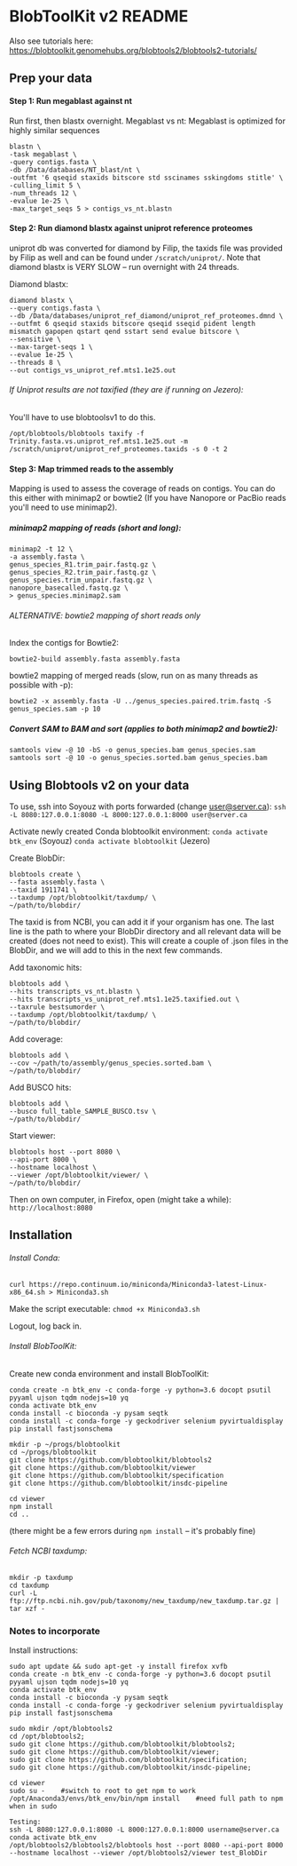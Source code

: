 # BlobToolKit v2 README


Also see tutorials here: https://blobtoolkit.genomehubs.org/blobtools2/blobtools2-tutorials/


## Prep your data
#### Step 1: Run megablast against nt

Run first, then blastx overnight. Megablast vs nt: Megablast is optimized for highly similar sequences

	blastn \
	-task megablast \
	-query contigs.fasta \
	-db /Data/databases/NT_blast/nt \
	-outfmt '6 qseqid staxids bitscore std sscinames sskingdoms stitle' \
	-culling_limit 5 \
	-num_threads 12 \
	-evalue 1e-25 \
	-max_target_seqs 5 > contigs_vs_nt.blastn

#### Step 2: Run diamond blastx against uniprot reference proteomes
uniprot db was converted for diamond by Filip, the taxids file was provided by Filip as well and can be found under `/scratch/uniprot/`.
Note that diamond blastx is VERY SLOW – run overnight with 24 threads.

Diamond blastx:

	diamond blastx \
	--query contigs.fasta \
	--db /Data/databases/uniprot_ref_diamond/uniprot_ref_proteomes.dmnd \
	--outfmt 6 qseqid staxids bitscore qseqid sseqid pident length mismatch gapopen qstart qend sstart send evalue bitscore \
	--sensitive \
	--max-target-seqs 1 \
	--evalue 1e-25 \
	--threads 8 \
	--out contigs_vs_uniprot_ref.mts1.1e25.out

###### If Uniprot results are not taxified (they are if running on Jezero):
You'll have to use blobtoolsv1 to do this.

	/opt/blobtools/blobtools taxify -f Trinity.fasta.vs.uniprot_ref.mts1.1e25.out -m /scratch/uniprot/uniprot_ref_proteomes.taxids -s 0 -t 2


#### Step 3: Map trimmed reads to the assembly
Mapping is used to assess the coverage of reads on contigs. You can do this either with minimap2 or bowtie2 (If you have Nanopore or PacBio reads you'll need to use minimap2).

##### minimap2 mapping of reads (short and long):

	minimap2 -t 12 \
	-a assembly.fasta \
	genus_species_R1.trim_pair.fastq.gz \
	genus_species_R2.trim_pair.fastq.gz \
	genus_species.trim_unpair.fastq.gz \
	nanopore_basecalled.fastq.gz \
	> genus_species.minimap2.sam

###### ALTERNATIVE: bowtie2 mapping of short reads only

Index the contigs for Bowtie2:

	bowtie2-build assembly.fasta assembly.fasta

bowtie2 mapping of merged reads (slow, run on as many threads as possible with -p):

	bowtie2 -x assembly.fasta -U ../genus_species.paired.trim.fastq -S genus_species.sam -p 10

##### Convert SAM to BAM and sort (applies to both minimap2 and bowtie2):

	samtools view -@ 10 -bS -o genus_species.bam genus_species.sam
	samtools sort -@ 10 -o genus_species.sorted.bam genus_species.bam


## Using Blobtools v2 on your data
To use, ssh into Soyouz with ports forwarded  (change user@server.ca):
`ssh -L 8080:127.0.0.1:8080 -L 8000:127.0.0.1:8000 user@server.ca`

Activate newly created Conda blobtoolkit environment:
`conda activate btk_env` (Soyouz)
`conda activate blobtoolkit` (Jezero)

Create BlobDir:

	blobtools create \
	--fasta assembly.fasta \
	--taxid 1911741 \
	--taxdump /opt/blobtoolkit/taxdump/ \
	~/path/to/blobdir/

The taxid is from NCBI, you can add it if your organism has one. The last line is the path to where your BlobDir directory and all relevant data will be created (does not need to exist). This will create a couple of .json files in the BlobDir, and we will add to this in the next few commands.


Add taxonomic hits:

	blobtools add \
	--hits transcripts_vs_nt.blastn \
	--hits transcripts_vs_uniprot_ref.mts1.1e25.taxified.out \
	--taxrule bestsumorder \
	--taxdump /opt/blobtoolkit/taxdump/ \
	~/path/to/blobdir/


Add coverage:

	blobtools add \
	--cov ~/path/to/assembly/genus_species.sorted.bam \
	~/path/to/blobdir/


Add BUSCO hits:

	blobtools add \
	--busco full_table_SAMPLE_BUSCO.tsv \
	~/path/to/blobdir/


Start viewer:

	blobtools host --port 8080 \
	--api-port 8000 \
	--hostname localhost \
	--viewer /opt/blobtoolkit/viewer/ \
	~/path/to/blobdir/


Then on own computer, in Firefox, open (might take a while):
`http://localhost:8080`



## Installation
###### Install Conda:
`curl https://repo.continuum.io/miniconda/Miniconda3-latest-Linux-x86_64.sh > Miniconda3.sh`

Make the script executable:
`chmod +x Miniconda3.sh`

Logout, log back in.


###### Install BlobToolKit:
Create new conda environment and install BlobToolKit:

	conda create -n btk_env -c conda-forge -y python=3.6 docopt psutil pyyaml ujson tqdm nodejs=10 yq
	conda activate btk_env
	conda install -c bioconda -y pysam seqtk
	conda install -c conda-forge -y geckodriver selenium pyvirtualdisplay
	pip install fastjsonschema

	mkdir -p ~/progs/blobtoolkit
	cd ~/progs/blobtoolkit
	git clone https://github.com/blobtoolkit/blobtools2
	git clone https://github.com/blobtoolkit/viewer
	git clone https://github.com/blobtoolkit/specification
	git clone https://github.com/blobtoolkit/insdc-pipeline

	cd viewer
	npm install
	cd ..

(there might be a few errors during `npm install` – it's probably fine)


###### Fetch NCBI taxdump:
	mkdir -p taxdump
	cd taxdump
	curl -L ftp://ftp.ncbi.nih.gov/pub/taxonomy/new_taxdump/new_taxdump.tar.gz | tar xzf -

### Notes to incorporate
Install instructions:

	sudo apt update && sudo apt-get -y install firefox xvfb
	conda create -n btk_env -c conda-forge -y python=3.6 docopt psutil pyyaml ujson tqdm nodejs=10 yq
	conda activate btk_env
	conda install -c bioconda -y pysam seqtk
	conda install -c conda-forge -y geckodriver selenium pyvirtualdisplay
	pip install fastjsonschema

	sudo mkdir /opt/blobtools2
	cd /opt/blobtools2;
	sudo git clone https://github.com/blobtoolkit/blobtools2;
	sudo git clone https://github.com/blobtoolkit/viewer;
	sudo git clone https://github.com/blobtoolkit/specification;
	sudo git clone https://github.com/blobtoolkit/insdc-pipeline;

	cd viewer
	sudo su -    #switch to root to get npm to work
	/opt/Anaconda3/envs/btk_env/bin/npm install    #need full path to npm when in sudo

	Testing:
	ssh -L 8080:127.0.0.1:8080 -L 8000:127.0.0.1:8000 username@server.ca
	conda activate btk_env
	/opt/blobtools2/blobtools2/blobtools host --port 8080 --api-port 8000 --hostname localhost --viewer /opt/blobtools2/viewer test_BlobDir

